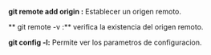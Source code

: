 **git remote add origin <https-url>:**  Establecer un origen remoto.

** git remote -v :** verifica la existencia del origen remoto.

**git config -l:** Permite ver los parametros de configuracion.


